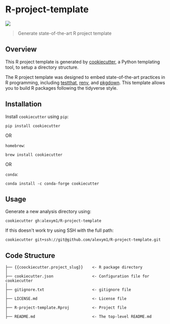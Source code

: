 # R-project-template

![](https://img.shields.io/badge/github%20version-0.1.0-orange.svg)

> Generate state-of-the-art R project template

## Overview

This R project template is generated by [cookiecutter](https://github.com/audreyr/cookiecutter), a Python templating tool, to setup a directory structure.

The R project template was designed to embed state-of-the-art practices in R programming, including [testthat](https://testthat.r-lib.org/), [renv](https://rstudio.github.io/renv/articles/renv.html), and [pkgdown](https://pkgdown.r-lib.org/). This template allows you to build R packages following the tidyverse style.


## Installation

Install `cookiecutter` using `pip`:

```
pip install cookiecutter
```

OR

`homebrew`:

```
brew install cookiecutter
```

OR

`conda`:

```
conda install -c conda-forge cookiecutter
```

## Usage

Generate a new analysis directory using:

```
cookiecutter gh:alexym1/R-project-template
```

If this doesn't work try using SSH with the full path:

```
cookiecutter git+ssh://git@github.com/alexym1/R-project-template.git
```

## Code Structure
```
├── {{coockiecutter.project_slug}}    <- R package directory
│
├── cookiecutter.json                 <- Configuration file for cookiecutter
│
├── gitignore.txt                     <- gitignore file
│
├── LICENSE.md                        <- License file
│
├── R-project-template.Rproj          <- Project file
│
├── README.md                         <- The top-level README.md
```
